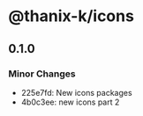 # @thanix-k/icons

## 0.1.0

### Minor Changes

- 225e7fd: New icons packages
- 4b0c3ee: new icons part 2
